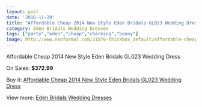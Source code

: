 ```yaml
---
layout: post
date: '2016-11-28'
title: "Affordable Cheap 2014 New Style Eden Bridals GL023 Wedding Dress"
category: Eden Bridals Wedding Dresses
tags: ["party","eden","cheap","charming","bonny"]
image: http://www.neoformal.com/21076-thickbox_default/affordable-cheap-2014-new-style-eden-bridals-gl023-wedding-dress.jpg
---
```

Affordable Cheap 2014 New Style Eden Bridals GL023 Wedding Dress

On Sales: **$372.99**
<a href="https://www.neoformal.com/en/eden-bridals-wedding-dresses-2014/6805-affordable-cheap-2014-new-style-eden-bridals-gl023-wedding-dress.html"><amp-img layout="responsive" width="600" height="600" src="//www.neoformal.com/21076-thickbox_default/affordable-cheap-2014-new-style-eden-bridals-gl023-wedding-dress.jpg" alt="Affordable Cheap 2014 New Style Eden Bridals GL023 Wedding Dress 0" /></a>
<a href="https://www.neoformal.com/en/eden-bridals-wedding-dresses-2014/6805-affordable-cheap-2014-new-style-eden-bridals-gl023-wedding-dress.html"><amp-img layout="responsive" width="600" height="600" src="//www.neoformal.com/21077-thickbox_default/affordable-cheap-2014-new-style-eden-bridals-gl023-wedding-dress.jpg" alt="Affordable Cheap 2014 New Style Eden Bridals GL023 Wedding Dress 1" /></a>

Buy it: [Affordable Cheap 2014 New Style Eden Bridals GL023 Wedding Dress](https://www.neoformal.com/en/eden-bridals-wedding-dresses-2014/6805-affordable-cheap-2014-new-style-eden-bridals-gl023-wedding-dress.html "Affordable Cheap 2014 New Style Eden Bridals GL023 Wedding Dress")

View more: [Eden Bridals Wedding Dresses](https://www.neoformal.com/en/100-eden-bridals-wedding-dresses-2014 "Eden Bridals Wedding Dresses")